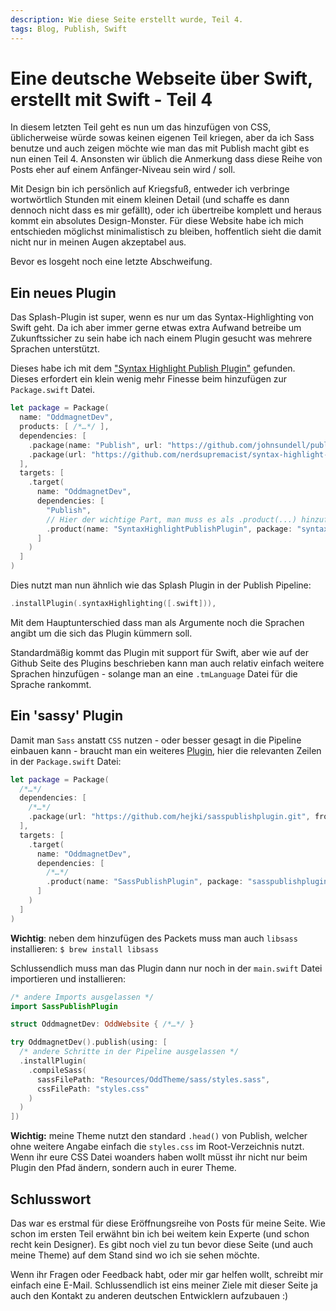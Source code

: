 ```yaml
---
description: Wie diese Seite erstellt wurde, Teil 4.
tags: Blog, Publish, Swift
---
```

# Eine deutsche Webseite über Swift, erstellt mit Swift - Teil 4

In diesem letzten Teil geht es nun um das hinzufügen von CSS, üblicherweise würde sowas keinen eigenen Teil kriegen, aber da ich Sass benutze und auch zeigen möchte wie man das mit Publish macht gibt es nun einen Teil 4. Ansonsten wir üblich die Anmerkung dass diese Reihe von Posts eher auf einem Anfänger-Niveau sein wird / soll. 

Mit Design bin ich persönlich auf Kriegsfuß, entweder ich verbringe wortwörtlich Stunden mit einem kleinen Detail (und schaffe es dann dennoch nicht dass es mir gefällt), oder ich übertreibe komplett und heraus kommt ein absolutes Design-Monster. Für diese Website habe ich mich entschieden möglichst minimalistisch zu bleiben, hoffentlich sieht die damit nicht nur in meinen Augen akzeptabel aus.

Bevor es losgeht noch eine letzte Abschweifung.

## Ein neues Plugin

Das Splash-Plugin ist super, wenn es nur um das Syntax-Highlighting von Swift geht. Da ich aber immer gerne etwas extra Aufwand betreibe um Zukunftssicher zu sein habe ich nach einem Plugin gesucht was mehrere Sprachen unterstützt.

Dieses habe ich mit dem ["Syntax Highlight Publish Plugin"](https://github.com/nerdsupremacist/syntax-highlight-publish-plugin.git) gefunden. Dieses erfordert ein klein wenig mehr Finesse beim hinzufügen zur `Package.swift` Datei.

```swift
let package = Package(
  name: "OddmagnetDev",
  products: [ /*…*/ ],
  dependencies: [
    .package(name: "Publish", url: "https://github.com/johnsundell/publish.git", from: "0.7.0"),
    .package(url: "https://github.com/nerdsupremacist/syntax-highlight-publish-plugin.git", from: "0.1.0"),
  ],
  targets: [
    .target(
      name: "OddmagnetDev",
      dependencies: [
        "Publish",
        // Hier der wichtige Part, man muss es als .product(...) hinzufügen
        .product(name: "SyntaxHighlightPublishPlugin", package: "syntax-highlight-publish-plugin"),
      ]
    )
  ]
)
```

Dies nutzt man nun ähnlich wie das Splash Plugin in der Publish Pipeline:

```swift
.installPlugin(.syntaxHighlighting([.swift])),
```

Mit dem Hauptunterschied dass man als Argumente noch die Sprachen angibt um die sich das Plugin kümmern soll.

Standardmäßig kommt das Plugin mit support für Swift, aber wie auf der Github Seite des Plugins beschrieben kann man auch relativ einfach weitere Sprachen hinzufügen - solange man an eine `.tmLanguage` Datei für die Sprache rankommt. 

## Ein 'sassy' Plugin

Damit man `Sass` anstatt `CSS` nutzen - oder besser gesagt in die Pipeline einbauen kann - braucht man ein weiteres [Plugin](https://github.com/nerdsupremacist/syntax-highlight-publish-plugin.git), hier die relevanten Zeilen in der `Package.swift` Datei:

```swift
let package = Package(
  /*…*/
  dependencies: [
    /*…*/
    .package(url: "https://github.com/hejki/sasspublishplugin.git", from: "0.1.0")
  ],
  targets: [
    .target(
      name: "OddmagnetDev",
      dependencies: [
        /*…*/
        .product(name: "SassPublishPlugin", package: "sasspublishplugin")
      ]
    )
  ]
)
```

**Wichtig**: neben dem hinzufügen des Packets muss man auch `libsass` installieren: `$ brew install libsass`

Schlussendlich muss man das Plugin dann nur noch in der `main.swift` Datei importieren und installieren:

```swift
/* andere Imports ausgelassen */
import SassPublishPlugin

struct OddmagnetDev: OddWebsite { /*…*/ }

try OddmagnetDev().publish(using: [
  /* andere Schritte in der Pipeline ausgelassen */
  .installPlugin(
    .compileSass(
      sassFilePath: "Resources/OddTheme/sass/styles.sass",
      cssFilePath: "styles.css"
    )
  )
])
```

**Wichtig:** meine Theme nutzt den standard `.head()` von Publish, welcher ohne weitere Angabe einfach die `styles.css` im Root-Verzeichnis nutzt. Wenn ihr eure CSS Datei woanders haben wollt müsst ihr nicht nur beim Plugin den Pfad ändern, sondern auch in eurer Theme.

## Schlusswort

Das war es erstmal für diese Eröffnungsreihe von Posts für meine Seite. Wie schon im ersten Teil erwähnt bin ich bei weitem kein Experte (und schon recht kein Designer). Es gibt noch viel zu tun bevor diese Seite (und auch meine Theme) auf dem Stand sind wo ich sie sehen möchte.

Wenn ihr Fragen oder Feedback habt, oder mir gar helfen wollt, schreibt mir einfach eine E-Mail. Schlussendlich ist eins meiner Ziele mit dieser Seite ja auch den Kontakt zu anderen deutschen Entwicklern aufzubauen :)

